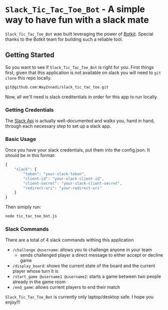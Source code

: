 # `Slack_Tic_Tac_Toe_Bot` - A simple way to have fun with a slack mate

`Slack_Tic_Tac_Toe_Bot` was built leveraging the power of [Botkit](https://github.com/howdyai/botkit/blob/master/readme.md). Special thanks to the Botkit team for building such a reliable tool.

## Getting Started
So you want to see if `Slack_Tic_Tac_Toe_Bot` is right for you.
First things first, given that this application is not available on slack you will need to `git clone` this repo locally. 

```bash
git@github.com:Way2nnadi/slack_tic_tac_toe.git
```

Now, all we'll need is slack creditentials in order for this app to run locally.

### Getting Credentials
The [Slack Api](https://api.slack.com) is actually well-documented and walks you, hand in hand, through each necessary step to set up a slack app.

### Basic Usage
Once you have your slack credentials, put them into the config.json.
It should be in this format:

```javascript
{
	"slack": {
		"token": "your-slack-token",
		"client-id": "your-slack-client-id",
		"client-secret": "your-slack-client-secret",
		"redirect-uri": "your-redirect-uri"
	}
}
```

Then simiply run:

```bash
node tic_tac_toe_bot.js
```

### Slack Commands

There are a total of 4 slack commands withing this application
* `/challenge @username`: allows you to challenge anyone in your team 
  * sends challenged player a direct message to either accept or decline game
* `/display_board`: shows the current state of the board and the current player whose turn it is
* `/start_game @username1 @username2`: starts a game between two people already in the game room
* `/end_game`: allows current players to end their match

`Slack_Tic_Tac_Toe_Bot` is currently only laptop/desktop safe. 
I hope you enjoy!!!

